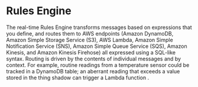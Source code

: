 # Rules Engine

The real-time Rules Engine transforms messages based on expressions that you define, and routes them to AWS endpoints (Amazon DynamoDB, Amazon Simple Storage Service (S3),  AWS Lambda, Amazon Simple Notification Service (SNS), Amazon Simple Queue Service (SQS), Amazon Kinesis, and Amazon Kinesis Firehose) all expressed using a SQL-like syntax. Routing is driven by the contents of individual messages and by context. For example, routine readings from a temperature sensor could be tracked in a DynamoDB table; an aberrant reading that exceeds a value stored in the thing shadow can trigger a Lambda function .